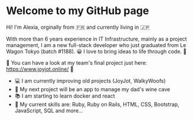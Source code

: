 <h1>Welcome to my GitHub page</h1>

Hi! I'm Alexia, orginally from 🇫🇷 and currently living in 🇯🇵

With more than 6 years experience in IT Infrastructure, mainly as a project management, I am a new full-stack developer who just graduated from Le Wagon Tokyo (batch #1188). 😀
I love to bring ideas to life through code. 💫

🌈 You can have a look at my team's final project just here: https://www.joyjot.online/ 🌈

- 💻 I am currently improving old projects (JoyJot, WalkyWoofs)
- 🍷 My next project will be an app to manage my dad's wine cave
- 📚 I am starting to learn docker and react
- 🌟 My current skills are: Ruby, Ruby on Rails, HTML, CSS, Bootstrap, JavaScript, SQL and more...
  

